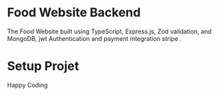 # Food Website Backend

The Food Website built using TypeScript, Express.js, Zod validation, and MongoDB, jwt Authentication and payment integration stripe .

# Setup Projet

Happy Coding
